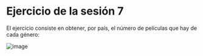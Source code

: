 # Ejercicio de la sesión 7

El ejercicio consiste en obtener, por país, el número de películas que hay de cada género:

![image](https://github.com/LIZZETHGOMEZ/BEDU-Santander-2021/blob/main/Introduccion%20a%20Bases%20de%20Datos/sesion_7/ejercicios_sesion_7/ejercicio_sesion_7.PNG)
